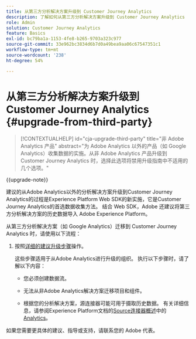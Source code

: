 ```yaml
---
title: 从第三方分析解决方案升级到 Customer Journey Analytics
description: 了解如何从第三方分析解决方案升级到 Customer Journey Analytics
role: Admin
solution: Customer Journey Analytics
feature: Basics
exl-id: bc79ba1a-1153-4fe8-b265-9703a323c977
source-git-commit: 33e962bc3834d6b7d0a49bea9aa06c67547351c1
workflow-type: tm+mt
source-wordcount: '238'
ht-degree: 54%

---
```


# 从第三方分析解决方案升级到 Customer Journey Analytics {#upgrade-from-third-party}

<!-- markdownlint-disable MD034 -->

>[!CONTEXTUALHELP]
>id="cja-upgrade-third-party"
>title="非 Adobe Analytics 产品"
>abstract="为 Adobe Analytics 以外的产品（如 Google Analytics）收集数据的实施。从非 Adobe Analytics 产品升级到 Customer Journey Analytics 时，选择此选项将禁用升级指南中不适用的几个选项。"

<!-- markdownlint-enable MD034 -->

{{upgrade-note}}

建议的从Adobe Analytics以外的分析解决方案升级到Customer Journey Analytics的过程是Experience Platform Web SDK的新实施，它是Customer Journey Analytics的首选数据收集方法。 结合 Web SDK，Adobe 还建议将第三方分析解决方案的历史数据导入 Adobe Experience Platform。

<!-- After you have enough historical data using the Experience Platform Web SDK and you have fully transitioned to Customer Journey Analytics, the Analytics source connector can be turned off and the Web SDK can be used exclusively. -->

从第三方分析解决方案（如 Google Analytics）迁移到 Customer Journey Analytics 时，请使用以下流程：

1. 按照[详细的建议升级步骤](/help/getting-started/cja-upgrade/cja-upgrade-recommendations.md#detailed-recommended-upgrade-steps)操作。

   这些步骤适用于从Adobe Analytics进行升级的组织。 执行以下步骤时，请了解以下内容：

   * 您必须创建数据流。

   * 无法从非Adobe Analytics解决方案迁移项目和组件。

   * 根据您的分析解决方案，源连接器可能可用于摄取历史数据。 有关详细信息，请参阅Experience Platform文档的[Source连接器概述](https://experienceleague.adobe.com/zh-hans/docs/experience-platform/sources/home)中的[Analytics](https://experienceleague.adobe.com/zh-hans/docs/experience-platform/sources/home#analytics)。


如果您需要更具体的建议、指导或支持，请联系您的 Adobe 代表。

